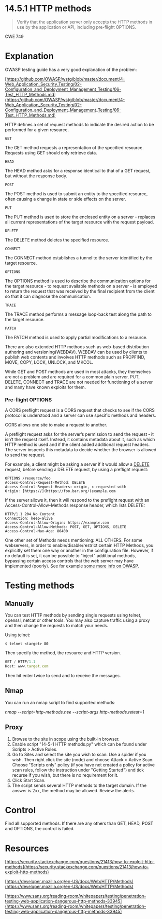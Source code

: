# 14.5.1 HTTP methods

> Verify that the application server only accepts the HTTP methods in use by the application or API, including pre-flight OPTIONS.

CWE 749

# Explanation

OWASP testing guide has a very good explanation of the problem:

[https://github.com/OWASP/wstg/blob/master/document/4-Web_Application_Security_Testing/02-Configuration_and_Deployment_Management_Testing/06-Test_HTTP_Methods.md](https://github.com/OWASP/wstg/blob/master/document/4-Web_Application_Security_Testing/02-Configuration_and_Deployment_Management_Testing/06-Test_HTTP_Methods.md)

HTTP defines a set of request methods to indicate the desired action to be performed for a given resource.

`GET`

The GET method requests a representation of the specified resource. Requests using GET should only retrieve data.

`HEAD`

The HEAD method asks for a response identical to that of a GET request, but without the response body.

`POST`

The POST method is used to submit an entity to the specified resource, often causing a change in state or side effects on the server.

`PUT`

The PUT method is used to store the enclosed entity on a server - replaces all current representations of the target resource with the request payload.

`DELETE`

The DELETE method deletes the specified resource.

`CONNECT`

The CONNECT method establishes a tunnel to the server identified by the target resource.

`OPTIONS`

The OPTIONS method is used to describe the communication options for the target resource - to request available methods on a server - is employed to return the request that was received by the final recipient from the client so that it can diagnose the communication.

`TRACE`

The TRACE method performs a message loop-back test along the path to the target resource.

`PATCH`

The PATCH method is used to apply partial modifications to a resource.

There are also extended HTTP methods such as web-based distribution authoring and versioning(WEBDAV). WEBDAV can be used by clients to publish web contents and involves HTTP methods such as PROPFIND, MOVE, COPY, LOCK, UNLOCK, and MKCOL.

While GET and POST methods are used in most attacks, they themselves are not a problem and are required for a common plain server. PUT, DELETE, CONNECT and TRACE are not needed for functioning of a server and many have known exploits for them.

### Pre-flight OPTIONS

A CORS preflight request is a CORS request that checks to see if the CORS protocol is understood and a server can use specific methods and headers.

CORS allows one site to make a request to another.

A preflight request asks for the server’s permission to send the request - it isn’t the request itself. Instead, it contains metadata about it, such as which HTTP method is used and if the client added additional request headers. The server inspects this metadata to decide whether the browser is allowed to send the request.

For example, a client might be asking a server if it would allow a [DELETE](https://developer.mozilla.org/en-US/docs/Web/HTTP/Methods/DELETE) request, before sending a DELETE request, by using a preflight request:

```
OPTIONS /resource/foo 
Access-Control-Request-Method: DELETE 
Access-Control-Request-Headers: origin, x-requested-with
Origin: [https://](https://foo.bar.org/)example.com
```

If the server allows it, then it will respond to the preflight request with an Access-Control-Allow-Methods response header, which lists DELETE:

```
HTTP/1.1 204 No Content
Connection: keep-alive
Access-Control-Allow-Origin: https://example.com
Access-Control-Allow-Methods: POST, GET, OPTIONS, DELETE
Access-Control-Max-Age: 86400

```

One other set of Methods needs mentioning: ALL OTHERS. For some webservers, in order to enable/disable/restrict certain HTTP Methods, you explicitly set them one way or another in the configuration file. However, if no default is set, it can be possible to "inject" additional methods, bypassing certain access controls that the web server may have implemented (poorly). See for example [some more info on OWASP](https://www.owasp.org/index.php/Testing_for_HTTP_Methods_and_XST_%28OWASP-CM-008%29#Arbitrary_HTTP_Methods).

# Testing methods

## Manually

You can test HTTP methods by sending single requests using telnet, openssl, netcat or other tools. You may also capture traffic using a proxy and then change the requests to match your needs. 

Using telnet:

`$ telnet <target> 80`

Then specify the method, the resource and HTTP version.

```jsx
GET / HTTP/1.1
Host: www.target.com
```

Then hit enter twice to send and to receive the messages. 

## Nmap

You can run an nmap script to find supported methods:

*nmap --script=http-methods.nse --script-args http-methods.retest=1 <IP>*

## Proxy

1. Browse to the site in scope using the built-in browser. 
2. Enable script "14-5-1 HTTP methods.py" which can be found under Scripts > Active Rules. 
3. Go to Sites and select the site you wish to scan. Use a spider if you wish. Then right click the site (node) and choose Attack > Active Scan. Choose "Scripts only" policy (if you have not created a policy for active scan rules, follow the instruction under "Getting Started") and tick recurse if you wish, but there is no requirement for it. 
4. Click Start Scan.
5. The script sends several HTTP methods to the target domain. If the answer is 2xx, the method may be allowed. Review the alerts.

# Control

Find all supported methods. If there are any others than GET, HEAD, POST and OPTIONS, the control is failed.

# Resources

[https://security.stackexchange.com/questions/21413/how-to-exploit-http-methods](https://security.stackexchange.com/questions/21413/how-to-exploit-http-methods)

[https://developer.mozilla.org/en-US/docs/Web/HTTP/Methods](https://developer.mozilla.org/en-US/docs/Web/HTTP/Methods)

[https://www.sans.org/reading-room/whitepapers/testing/penetration-testing-web-application-dangerous-http-methods-33945](https://www.sans.org/reading-room/whitepapers/testing/penetration-testing-web-application-dangerous-http-methods-33945)